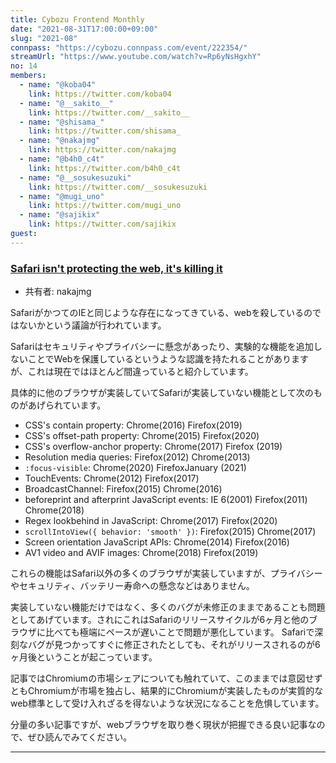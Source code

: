 ```yaml
---
title: Cybozu Frontend Monthly
date: "2021-08-31T17:00:00+09:00"
slug: "2021-08"
connpass: "https://cybozu.connpass.com/event/222354/"
streamUrl: "https://www.youtube.com/watch?v=Rp6yNsHgxhY"
no: 14
members:
  - name: "@koba04"
    link: https://twitter.com/koba04
  - name: "@__sakito__"
    link: https://twitter.com/__sakito__
  - name: "@shisama_"
    link: https://twitter.com/shisama_
  - name: "@nakajmg"
    link: https://twitter.com/nakajmg
  - name: "@b4h0_c4t"
    link: https://twitter.com/b4h0_c4t
  - name: "@__sosukesuzuki"
    link: https://twitter.com/__sosukesuzuki
  - name: "@mugi_uno"
    link: https://twitter.com/mugi_uno
  - name: "@sajikix"
    link: https://twitter.com/sajikix
guest:
---
```


### [Safari isn't protecting the web, it's killing it](https://httptoolkit.tech/blog/safari-is-killing-the-web/)

- 共有者: nakajmg

SafariがかつてのIEと同じような存在になってきている、webを殺しているのではないかという議論が行われています。

Safariはセキュリティやプライバシーに懸念があったり、実験的な機能を追加しないことでWebを保護しているというような認識を持たれることがありますが、これは現在ではほとんど間違っていると紹介しています。

具体的に他のブラウザが実装していてSafariが実装していない機能として次のものがあげられています。

- CSS's contain property: Chrome(2016) Firefox(2019)
- CSS's offset-path property: Chrome(2015) Firefox(2020)
- CSS's overflow-anchor property: Chrome(2017) Firefox (2019)
- Resolution media queries: Firefox(2012) Chrome(2013)
- `:focus-visible`: Chrome(2020) FirefoxJanuary (2021)
- TouchEvents: Chrome(2012) Firefox(2017)
- BroadcastChannel: Firefox(2015) Chrome(2016)
- beforeprint and afterprint JavaScript events: IE 6(2001) Firefox(2011) Chrome(2018)
- Regex lookbehind in JavaScript: Chrome(2017) Firefox(2020)
- `scrollIntoView({ behavior: 'smooth' })`: Firefox(2015) Chrome(2017)
- Screen orientation JavaScript APIs: Chrome(2014) Firefox(2016)
- AV1 video and AVIF images: Chrome(2018) Firefox(2019)

これらの機能はSafari以外の多くのブラウザが実装していますが、プライバシーやセキュリティ、バッテリー寿命への懸念などはありません。

実装していない機能だけではなく、多くのバグが未修正のままであることも問題としてあげています。されにこれはSafariのリリースサイクルが6ヶ月と他のブラウザに比べても極端にペースが遅いことで問題が悪化しています。
Safariで深刻なバグが見つかってすぐに修正されたとしても、それがリリースされるのが6ヶ月後ということが起こっています。

記事ではChromiumの市場シェアについても触れていて、このままでは意図せずともChromiumが市場を独占し、結果的にChromiumが実装したものが実質的なweb標準として受け入れざるを得ないような状況になることを危惧しています。

分量の多い記事ですが、webブラウザを取り巻く現状が把握できる良い記事なので、ぜひ読んでみてください。

---
